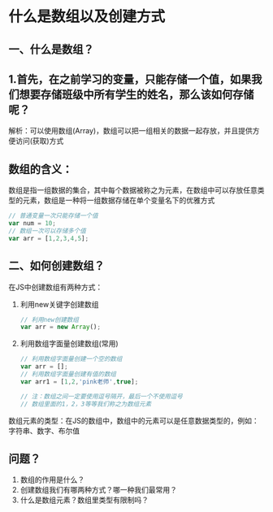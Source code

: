 # 什么是数组以及创建方式

## 一、什么是数组？

## 1.首先，在之前学习的变量，只能存储一个值，如果我们想要存储班级中所有学生的姓名，那么该如何存储呢？

解析：可以使用数组(Array)，数组可以把一组相关的数据一起存放，并且提供方便访问(获取)方式

## 数组的含义：

数组是指一组数据的集合，其中每个数据被称之为元素，在数组中可以存放任意类型的元素，数组是一种将一组数据存储在单个变量名下的优雅方式

```javascript
// 普通变量一次只能存储一个值
var num = 10;
// 数组一次可以存储多个值
var arr = [1,2,3,4,5];
```

## 二、如何创建数组？

在JS中创建数组有两种方式：

1. 利用new关键字创建数组

   ```javascript
   // 利用new创建数组
   var arr = new Array();
   ```

2. 利用数组字面量创建数组(常用)

   ```javascript
   // 利用数组字面量创建一个空的数组
   var arr = [];
   // 利用数组字面量创建有值的数组
   var arr1 = [1,2,'pink老师',true];
   
   // 注：数组之间一定要使用逗号隔开，最后一个不使用逗号
   // 数组里面的1，2，3等等我们称之为数组元素
   ```

数组元素的类型：在JS的数组中，数组中的元素可以是任意数据类型的，例如：字符串、数字、布尔值

## 问题？

1. 数组的作用是什么？
2. 创建数组我们有哪两种方式？哪一种我们最常用？
3. 什么是数组元素？数组里类型有限制吗？